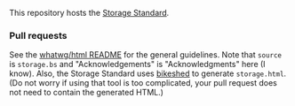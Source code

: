 This repository hosts the [Storage Standard](https://storage.spec.whatwg.org/).

### Pull requests

See the [whatwg/html README](https://github.com/whatwg/html/blob/master/README.md) for the general guidelines. Note that `source` is `storage.bs` and "Acknowledgements" is "Acknowledgments" here (I
know). Also, the Storage Standard uses [bikeshed](https://github.com/tabatkins/bikeshed) to generate
`storage.html`. (Do not worry if using that tool is too complicated, your pull request does not need
to contain the generated HTML.)
